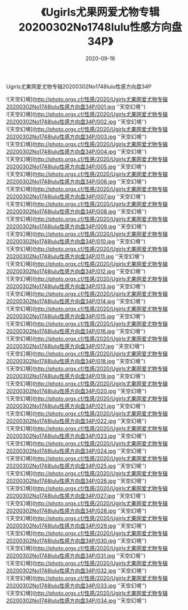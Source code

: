 ﻿---
layout: post
title: 《Ugirls尤果网爱尤物专辑20200302No1748lulu性感方向盘34P》
date: 2020-09-16
img: http://photo.orgx.cf/性感/2020/Ugirls尤果网爱尤物专辑20200302No1748lulu性感方向盘34P/000.jpg
tags: [美女,性感,泳衣]
---

Ugirls尤果网爱尤物专辑20200302No1748lulu性感方向盘34P



![天空幻境](http://photo.orgx.cf/性感/2020/Ugirls尤果网爱尤物专辑20200302No1748lulu性感方向盘34P/001.jpg ''天空幻境'')<br>
![天空幻境](http://photo.orgx.cf/性感/2020/Ugirls尤果网爱尤物专辑20200302No1748lulu性感方向盘34P/002.jpg ''天空幻境'')<br>
![天空幻境](http://photo.orgx.cf/性感/2020/Ugirls尤果网爱尤物专辑20200302No1748lulu性感方向盘34P/003.jpg ''天空幻境'')<br>
![天空幻境](http://photo.orgx.cf/性感/2020/Ugirls尤果网爱尤物专辑20200302No1748lulu性感方向盘34P/004.jpg ''天空幻境'')<br>
![天空幻境](http://photo.orgx.cf/性感/2020/Ugirls尤果网爱尤物专辑20200302No1748lulu性感方向盘34P/005.jpg ''天空幻境'')<br>
![天空幻境](http://photo.orgx.cf/性感/2020/Ugirls尤果网爱尤物专辑20200302No1748lulu性感方向盘34P/006.jpg ''天空幻境'')<br>
![天空幻境](http://photo.orgx.cf/性感/2020/Ugirls尤果网爱尤物专辑20200302No1748lulu性感方向盘34P/007.jpg ''天空幻境'')<br>
![天空幻境](http://photo.orgx.cf/性感/2020/Ugirls尤果网爱尤物专辑20200302No1748lulu性感方向盘34P/008.jpg ''天空幻境'')<br>
![天空幻境](http://photo.orgx.cf/性感/2020/Ugirls尤果网爱尤物专辑20200302No1748lulu性感方向盘34P/009.jpg ''天空幻境'')<br>
![天空幻境](http://photo.orgx.cf/性感/2020/Ugirls尤果网爱尤物专辑20200302No1748lulu性感方向盘34P/010.jpg ''天空幻境'')<br>
![天空幻境](http://photo.orgx.cf/性感/2020/Ugirls尤果网爱尤物专辑20200302No1748lulu性感方向盘34P/011.jpg ''天空幻境'')<br>
![天空幻境](http://photo.orgx.cf/性感/2020/Ugirls尤果网爱尤物专辑20200302No1748lulu性感方向盘34P/012.jpg ''天空幻境'')<br>
![天空幻境](http://photo.orgx.cf/性感/2020/Ugirls尤果网爱尤物专辑20200302No1748lulu性感方向盘34P/013.jpg ''天空幻境'')<br>
![天空幻境](http://photo.orgx.cf/性感/2020/Ugirls尤果网爱尤物专辑20200302No1748lulu性感方向盘34P/014.jpg ''天空幻境'')<br>
![天空幻境](http://photo.orgx.cf/性感/2020/Ugirls尤果网爱尤物专辑20200302No1748lulu性感方向盘34P/015.jpg ''天空幻境'')<br>
![天空幻境](http://photo.orgx.cf/性感/2020/Ugirls尤果网爱尤物专辑20200302No1748lulu性感方向盘34P/016.jpg ''天空幻境'')<br>
![天空幻境](http://photo.orgx.cf/性感/2020/Ugirls尤果网爱尤物专辑20200302No1748lulu性感方向盘34P/017.jpg ''天空幻境'')<br>
![天空幻境](http://photo.orgx.cf/性感/2020/Ugirls尤果网爱尤物专辑20200302No1748lulu性感方向盘34P/018.jpg ''天空幻境'')<br>
![天空幻境](http://photo.orgx.cf/性感/2020/Ugirls尤果网爱尤物专辑20200302No1748lulu性感方向盘34P/019.jpg ''天空幻境'')<br>
![天空幻境](http://photo.orgx.cf/性感/2020/Ugirls尤果网爱尤物专辑20200302No1748lulu性感方向盘34P/020.jpg ''天空幻境'')<br>
![天空幻境](http://photo.orgx.cf/性感/2020/Ugirls尤果网爱尤物专辑20200302No1748lulu性感方向盘34P/021.jpg ''天空幻境'')<br>
![天空幻境](http://photo.orgx.cf/性感/2020/Ugirls尤果网爱尤物专辑20200302No1748lulu性感方向盘34P/022.jpg ''天空幻境'')<br>
![天空幻境](http://photo.orgx.cf/性感/2020/Ugirls尤果网爱尤物专辑20200302No1748lulu性感方向盘34P/023.jpg ''天空幻境'')<br>
![天空幻境](http://photo.orgx.cf/性感/2020/Ugirls尤果网爱尤物专辑20200302No1748lulu性感方向盘34P/024.jpg ''天空幻境'')<br>
![天空幻境](http://photo.orgx.cf/性感/2020/Ugirls尤果网爱尤物专辑20200302No1748lulu性感方向盘34P/025.jpg ''天空幻境'')<br>
![天空幻境](http://photo.orgx.cf/性感/2020/Ugirls尤果网爱尤物专辑20200302No1748lulu性感方向盘34P/026.jpg ''天空幻境'')<br>
![天空幻境](http://photo.orgx.cf/性感/2020/Ugirls尤果网爱尤物专辑20200302No1748lulu性感方向盘34P/027.jpg ''天空幻境'')<br>
![天空幻境](http://photo.orgx.cf/性感/2020/Ugirls尤果网爱尤物专辑20200302No1748lulu性感方向盘34P/028.jpg ''天空幻境'')<br>
![天空幻境](http://photo.orgx.cf/性感/2020/Ugirls尤果网爱尤物专辑20200302No1748lulu性感方向盘34P/029.jpg ''天空幻境'')<br>
![天空幻境](http://photo.orgx.cf/性感/2020/Ugirls尤果网爱尤物专辑20200302No1748lulu性感方向盘34P/030.jpg ''天空幻境'')<br>
![天空幻境](http://photo.orgx.cf/性感/2020/Ugirls尤果网爱尤物专辑20200302No1748lulu性感方向盘34P/031.jpg ''天空幻境'')<br>
![天空幻境](http://photo.orgx.cf/性感/2020/Ugirls尤果网爱尤物专辑20200302No1748lulu性感方向盘34P/032.jpg ''天空幻境'')<br>
![天空幻境](http://photo.orgx.cf/性感/2020/Ugirls尤果网爱尤物专辑20200302No1748lulu性感方向盘34P/033.jpg ''天空幻境'')<br>
![天空幻境](http://photo.orgx.cf/性感/2020/Ugirls尤果网爱尤物专辑20200302No1748lulu性感方向盘34P/034.jpg ''天空幻境'')<br>